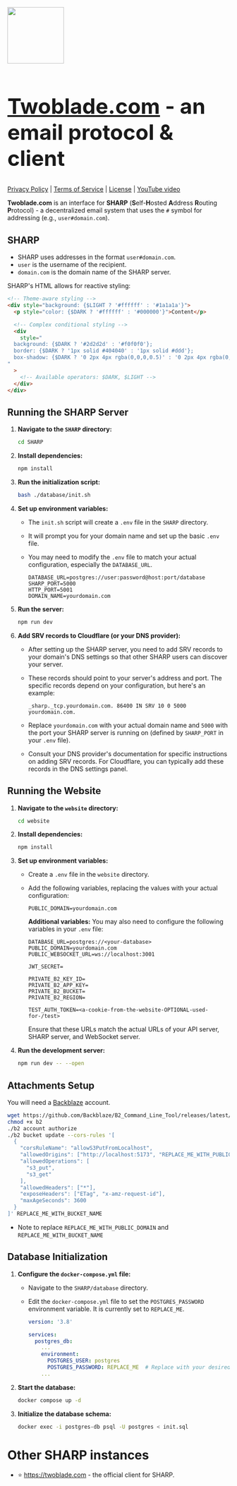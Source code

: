 <img style="width: 128px; height: 128px" src="website/static/logo.svg" /><h1 style="font-size: 48px"><a href="https://vyntr.com">Twoblade.com</a> - an email protocol & client</h1>
[Privacy Policy](https://twoblade.com/legal/privacy) | [Terms of Service](https://twoblade.com/legal/terms) | [License](LICENSE) | [YouTube video](https://twoblade.com)

**Twoblade.com** is an interface for **SHARP** (**S**elf-**H**osted **A**ddress **R**outing **P**rotocol) - a decentralized email system that uses the `#` symbol for addressing (e.g., `user#domain.com`).

## SHARP

- SHARP uses addresses in the format `user#domain.com`.
- `user` is the username of the recipient.
- `domain.com` is the domain name of the SHARP server.

SHARP's HTML allows for reactive styling:

```html
<!-- Theme-aware styling -->
<div style="background: {$LIGHT ? '#ffffff' : '#1a1a1a'}">
  <p style="color: {$DARK ? '#ffffff' : '#000000'}">Content</p>

  <!-- Complex conditional styling -->
  <div
    style="
  background: {$DARK ? '#2d2d2d' : '#f0f0f0'};
  border: {$DARK ? '1px solid #404040' : '1px solid #ddd'};
  box-shadow: {$DARK ? '0 2px 4px rgba(0,0,0,0.5)' : '0 2px 4px rgba(0,0,0,0.1)'};
"
  >
    <!-- Available operators: $DARK, $LIGHT -->
  </div>
</div>
```

## Running the SHARP Server

1.  **Navigate to the `SHARP` directory:**

    ```bash
    cd SHARP
    ```

2.  **Install dependencies:**

    ```bash
    npm install
    ```

3.  **Run the initialization script:**

    ```bash
    bash ./database/init.sh
    ```

4.  **Set up environment variables:**

    - The `init.sh` script will create a `.env` file in the `SHARP` directory.
    - It will prompt you for your domain name and set up the basic `.env` file.
    - You may need to modify the `.env` file to match your actual configuration, especially the `DATABASE_URL`.

      ```
      DATABASE_URL=postgres://user:password@host:port/database
      SHARP_PORT=5000
      HTTP_PORT=5001
      DOMAIN_NAME=yourdomain.com
      ```

5.  **Run the server:**

    ```bash
    npm run dev
    ```

6.  **Add SRV records to Cloudflare (or your DNS provider):**

    - After setting up the SHARP server, you need to add SRV records to your domain's DNS settings so that other SHARP users can discover your server.
    - These records should point to your server's address and port. The specific records depend on your configuration, but here's an example:

      ```
      _sharp._tcp.yourdomain.com. 86400 IN SRV 10 0 5000 yourdomain.com.
      ```

    - Replace `yourdomain.com` with your actual domain name and `5000` with the port your SHARP server is running on (defined by `SHARP_PORT` in your `.env` file).
    - Consult your DNS provider's documentation for specific instructions on adding SRV records. For Cloudflare, you can typically add these records in the DNS settings panel.

## Running the Website

1.  **Navigate to the `website` directory:**

    ```bash
    cd website
    ```

2.  **Install dependencies:**

    ```bash
    npm install
    ```

3.  **Set up environment variables:**

    - Create a `.env` file in the `website` directory.
    - Add the following variables, replacing the values with your actual configuration:

      ```
      PUBLIC_DOMAIN=yourdomain.com
      ```

      **Additional variables:** You may also need to configure the following variables in your `.env` file:

      ```
      DATABASE_URL=postgres://<your-database>
      PUBLIC_DOMAIN=yourdomain.com
      PUBLIC_WEBSOCKET_URL=ws://localhost:3001

      JWT_SECRET=

      PRIVATE_B2_KEY_ID=
      PRIVATE_B2_APP_KEY=
      PRIVATE_B2_BUCKET=
      PRIVATE_B2_REGION=

      TEST_AUTH_TOKEN=<a-cookie-from-the-website-OPTIONAL-used-for-/test>

      ```

      Ensure that these URLs match the actual URLs of your API server, SHARP server, and WebSocket server.

4.  **Run the development server:**
    ```bash
    npm run dev -- --open
    ```

## Attachments Setup

You will need a [Backblaze](https://www.backblaze.com/) account.

```bash
wget https://github.com/Backblaze/B2_Command_Line_Tool/releases/latest/download/b2-linux -O "b2"
chmod +x b2
./b2 account authorize
./b2 bucket update --cors-rules '[
  {
    "corsRuleName": "allowS3PutFromLocalhost",
    "allowedOrigins": ["http://localhost:5173", "REPLACE_ME_WITH_PUBLIC_DOMAIN"],
    "allowedOperations": [
      "s3_put",
      "s3_get"
    ],
    "allowedHeaders": ["*"],
    "exposeHeaders": ["ETag", "x-amz-request-id"],
    "maxAgeSeconds": 3600
  }
]' REPLACE_ME_WITH_BUCKET_NAME
```

- Note to replace `REPLACE_ME_WITH_PUBLIC_DOMAIN` and `REPLACE_ME_WITH_BUCKET_NAME`

## Database Initialization

1.  **Configure the `docker-compose.yml` file:**

    - Navigate to the `SHARP/database` directory.
    - Edit the `docker-compose.yml` file to set the `POSTGRES_PASSWORD` environment variable. It is currently set to `REPLACE_ME`.

      ```yaml
      version: '3.8'

      services:
        postgres_db:
          ...
          environment:
            POSTGRES_USER: postgres
            POSTGRES_PASSWORD: REPLACE_ME  # Replace with your desired password
          ...
      ```

2.  **Start the database:**

    ```bash
    docker compose up -d
    ```

3.  **Initialize the database schema:**
    ```bash
    docker exec -i postgres-db psql -U postgres < init.sql
    ```

# Other SHARP instances

- ⭐ https://twoblade.com - the official client for SHARP.
